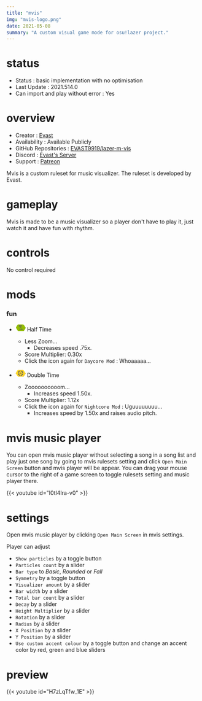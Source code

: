 ```yaml
---
title: "mvis"
img: "mvis-logo.png"
date: 2021-05-08
summary: "A custom visual game mode for osu!lazer project."
---
```


# status

- Status : basic implementation with no optimisation
- Last Update : 2021.514.0
- Can import and play without error : Yes

# overview

- Creator : [Evast](https://github.com/EVAST9919)
- Availability : Available Publicly
- GitHub Repositories : [EVAST9919/lazer-m-vis](https://github.com/EVAST9919/lazer-m-vis/)
- Discord : [Evast's Server](https://discord.com/invite/7Y8GXAa)
- Support : [Patreon](https://patreon.com/evast)

Mvis is a custom ruleset for music visualizer. The ruleset is developed by Evast.

# gameplay

Mvis is made to be a music visualizer so a player don't have to play it, just watch it and have fun with rhythm.

# controls

No control required

# mods

### fun

- ![Half Time Icon](mod-icon/half-time-mod.png) Half Time
  - Less Zoom...
    - Decreases speed .75x.
  - Score Multiplier: 0.30x
  - Click the icon again for `Daycore Mod` : Whoaaaaa...

- ![Double Time Icon](mod-icon/double-time-mod.png) Double Time
  - Zoooooooooom...
    - Increases speed 1.50x.
  - Score Multiplier: 1.12x
  - Click the icon again for `Nightcore Mod` : Uguuuuuuuu...
    - Increases speed by 1.50x and raises audio pitch.

# mvis music player

You can open mvis music player without selecting a song in a song list and play just one song by going to mvis rulesets setting and click `Open Main Screen` button and mvis player will be appear. You can drag your mouse cursor to the right of a game screen to toggle rulesets setting and music player there.

{{< youtube id="I0tl4Ira-v0" >}}

# settings

Open mvis music player by clicking `Open Main Screen` in mvis settings.

Player can adjust

- `Show particles` by a toggle button
- `Particles count` by a slider
- `Bar type` to *Basic*, *Rounded* or *Fall*
- `Symmetry` by a toggle button
- `Visualizer amount` by a slider
- `Bar width` by a slider
- `Total bar count` by a slider
- `Decay` by a slider
- `Height Multiplier` by a slider
- `Rotation` by a slider
- `Radius` by a slider
- `X Position` by a slider
- `Y Position` by a slider
- `Use custom accent colour` by a toggle button and change an accent color by red, green and blue sliders

# preview

{{< youtube id="H7zLqTfw_1E" >}}
